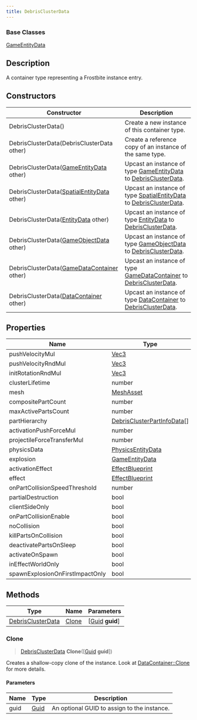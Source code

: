 ```yaml
---
title: DebrisClusterData
---
```

### Base Classes

[GameEntityData](GameEntityData)

## Description

A container type representing a Frostbite instance entry.

## Constructors

| Constructor                                                                  | Description                                                                                                               |
| ---------------------------------------------------------------------------- | ------------------------------------------------------------------------------------------------------------------------- |
| DebrisClusterData()                                                          | Create a new instance of this container type.                                                                             |
| DebrisClusterData(DebrisClusterData other)                                   | Create a reference copy of an instance of the same type.                                                                  |
| DebrisClusterData([GameEntityData](GameEntityData) other)                    | Upcast an instance of type [GameEntityData](GameEntityData) to [DebrisClusterData](DebrisClusterData).                    |
| DebrisClusterData([SpatialEntityData](SpatialEntityData) other)              | Upcast an instance of type [SpatialEntityData](SpatialEntityData) to [DebrisClusterData](DebrisClusterData).              |
| DebrisClusterData([EntityData](EntityData) other)                            | Upcast an instance of type [EntityData](EntityData) to [DebrisClusterData](DebrisClusterData).                            |
| DebrisClusterData([GameObjectData](GameObjectData) other)                    | Upcast an instance of type [GameObjectData](GameObjectData) to [DebrisClusterData](DebrisClusterData).                    |
| DebrisClusterData([GameDataContainer](GameDataContainer) other)              | Upcast an instance of type [GameDataContainer](GameDataContainer) to [DebrisClusterData](DebrisClusterData).              |
| DebrisClusterData([DataContainer](/vext/ref/shared/class/datacontainer) other) | Upcast an instance of type [DataContainer](/vext/ref/shared/class/datacontainer) to [DebrisClusterData](DebrisClusterData). |

## Properties

| Name                            | Type                                                       | Description |
| ------------------------------- | ---------------------------------------------------------- | ----------- |
| pushVelocityMul                 | [Vec3](/vext/ref/shared/class/Vec3)                          |             |
| pushVelocityRndMul              | [Vec3](/vext/ref/shared/class/Vec3)                          |             |
| initRotationRndMul              | [Vec3](/vext/ref/shared/class/Vec3)                          |             |
| clusterLifetime                 | number                                                     |             |
| mesh                            | [MeshAsset](MeshAsset)                                     |             |
| compositePartCount              | number                                                     |             |
| maxActivePartsCount             | number                                                     |             |
| partHierarchy                   | [DebrisClusterPartInfoData](DebrisClusterPartInfoData)\[\] |             |
| activationPushForceMul          | number                                                     |             |
| projectileForceTransferMul      | number                                                     |             |
| physicsData                     | [PhysicsEntityData](PhysicsEntityData)                     |             |
| explosion                       | [GameEntityData](GameEntityData)                           |             |
| activationEffect                | [EffectBlueprint](EffectBlueprint)                         |             |
| effect                          | [EffectBlueprint](EffectBlueprint)                         |             |
| onPartCollisionSpeedThreshold   | number                                                     |             |
| partialDestruction              | bool                                                       |             |
| clientSideOnly                  | bool                                                       |             |
| onPartCollisionEnable           | bool                                                       |             |
| noCollision                     | bool                                                       |             |
| killPartsOnCollision            | bool                                                       |             |
| deactivatePartsOnSleep          | bool                                                       |             |
| activateOnSpawn                 | bool                                                       |             |
| inEffectWorldOnly               | bool                                                       |             |
| spawnExplosionOnFirstImpactOnly | bool                                                       |             |

## Methods

| Type                                   | Name            | Parameters                                     |
| -------------------------------------- | --------------- | ---------------------------------------------- |
| [DebrisClusterData](DebrisClusterData) | [Clone](#clone) | \[[Guid](/vext/ref/shared/class/guid) **guid**\] |

### Clone

> [DebrisClusterData](DebrisClusterData) **Clone**(\[[Guid](/vext/ref/shared/class/guid) **guid**\])

Creates a shallow-copy clone of the instance. Look at [DataContainer::Clone](/vext/ref/shared/class/datacontainer#clone) for more details.

#### Parameters

| Name | Type         | Description                                 |
| ---- | ------------ | ------------------------------------------- |
| guid | [Guid](Guid) | An optional GUID to assign to the instance. |
